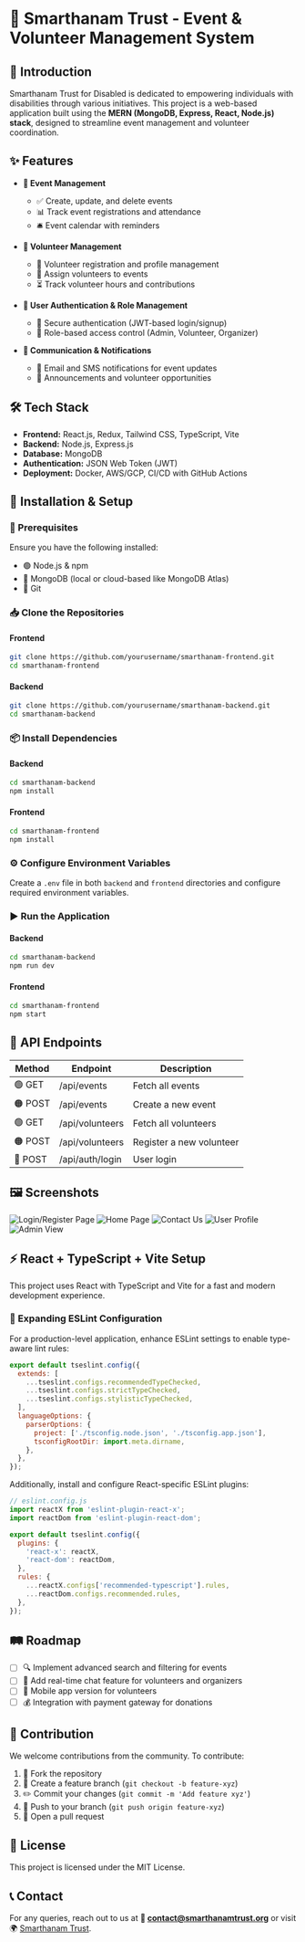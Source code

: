 # 🚀 Smarthanam Trust - Event & Volunteer Management System

## 🏢 Introduction
Smarthanam Trust for Disabled is dedicated to empowering individuals with disabilities through various initiatives. This project is a web-based application built using the **MERN (MongoDB, Express, React, Node.js) stack**, designed to streamline event management and volunteer coordination.

## ✨ Features
- **📅 Event Management**
  - ✅ Create, update, and delete events
  - 📊 Track event registrations and attendance
  - 🛎️ Event calendar with reminders
  
- **🙌 Volunteer Management**
  - 📝 Volunteer registration and profile management
  - 🔗 Assign volunteers to events
  - ⏳ Track volunteer hours and contributions

- **🔐 User Authentication & Role Management**
  - 🔑 Secure authentication (JWT-based login/signup)
  - 👤 Role-based access control (Admin, Volunteer, Organizer)

- **📢 Communication & Notifications**
  - 📧 Email and SMS notifications for event updates
  - 📣 Announcements and volunteer opportunities

## 🛠 Tech Stack
- **Frontend:** React.js, Redux, Tailwind CSS, TypeScript, Vite
- **Backend:** Node.js, Express.js
- **Database:** MongoDB
- **Authentication:** JSON Web Token (JWT)
- **Deployment:** Docker, AWS/GCP, CI/CD with GitHub Actions

## 🚀 Installation & Setup
### 📌 Prerequisites
Ensure you have the following installed:
- 🟢 Node.js & npm
- 🍃 MongoDB (local or cloud-based like MongoDB Atlas)
- 🔗 Git

### 📥 Clone the Repositories
#### Frontend
```sh
git clone https://github.com/yourusername/smarthanam-frontend.git
cd smarthanam-frontend
```
#### Backend
```sh
git clone https://github.com/yourusername/smarthanam-backend.git
cd smarthanam-backend
```

### 📦 Install Dependencies
#### Backend
```sh
cd smarthanam-backend
npm install
```
#### Frontend
```sh
cd smarthanam-frontend
npm install
```

### ⚙️ Configure Environment Variables
Create a `.env` file in both `backend` and `frontend` directories and configure required environment variables.

### ▶️ Run the Application
#### Backend
```sh
cd smarthanam-backend
npm run dev
```
#### Frontend
```sh
cd smarthanam-frontend
npm start
```

## 📡 API Endpoints
| Method | Endpoint               | Description                          |
|--------|------------------------|--------------------------------------|
| 🟢 GET    | /api/events            | Fetch all events                    |
| 🟠 POST   | /api/events            | Create a new event                  |
| 🟢 GET    | /api/volunteers        | Fetch all volunteers                |
| 🟠 POST   | /api/volunteers        | Register a new volunteer            |
| 🔑 POST   | /api/auth/login        | User login                          |

## 🖼 Screenshots

![Login/Register Page](https://github.com/user-attachments/assets/96368193-41a2-4028-a4b0-422185d7792d)
![Home Page](https://github.com/user-attachments/assets/8b80a7e6-8786-4498-af5e-431e1c2aa10c)
![Contact Us](https://github.com/user-attachments/assets/85fb48b7-9ea1-4630-a5fa-5e82f77c35b7)
![User Profile](https://github.com/user-attachments/assets/4e50dee4-a134-40e1-bc6f-af92e9093d0f)
![Admin View](https://github.com/user-attachments/assets/73ef987d-e860-4fe5-bd49-38efc40d25a6)


## ⚡ React + TypeScript + Vite Setup
This project uses React with TypeScript and Vite for a fast and modern development experience.

### 🔧 Expanding ESLint Configuration
For a production-level application, enhance ESLint settings to enable type-aware lint rules:
```js
export default tseslint.config({
  extends: [
    ...tseslint.configs.recommendedTypeChecked,
    ...tseslint.configs.strictTypeChecked,
    ...tseslint.configs.stylisticTypeChecked,
  ],
  languageOptions: {
    parserOptions: {
      project: ['./tsconfig.node.json', './tsconfig.app.json'],
      tsconfigRootDir: import.meta.dirname,
    },
  },
});
```

Additionally, install and configure React-specific ESLint plugins:
```js
// eslint.config.js
import reactX from 'eslint-plugin-react-x';
import reactDom from 'eslint-plugin-react-dom';

export default tseslint.config({
  plugins: {
    'react-x': reactX,
    'react-dom': reactDom,
  },
  rules: {
    ...reactX.configs['recommended-typescript'].rules,
    ...reactDom.configs.recommended.rules,
  },
});
```

## 🛤 Roadmap
- [ ] 🔍 Implement advanced search and filtering for events
- [ ] 💬 Add real-time chat feature for volunteers and organizers
- [ ] 📱 Mobile app version for volunteers
- [ ] 💰 Integration with payment gateway for donations

## 🤝 Contribution
We welcome contributions from the community. To contribute:
1. 🍴 Fork the repository
2. 🌱 Create a feature branch (`git checkout -b feature-xyz`)
3. ✏️ Commit your changes (`git commit -m 'Add feature xyz'`)
4. 🚀 Push to your branch (`git push origin feature-xyz`)
5. 📩 Open a pull request

## 📜 License
This project is licensed under the MIT License.

## 📞 Contact
For any queries, reach out to us at **📧 contact@smarthanamtrust.org** or visit 🌍 [Smarthanam Trust](https://www.smarthanamtrust.org).

